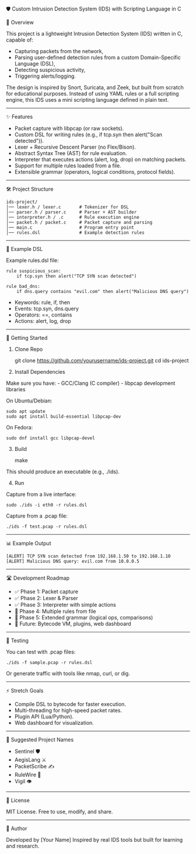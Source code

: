 🛡️ Custom Intrusion Detection System (IDS) with Scripting Language in C

📌 Overview

This project is a lightweight Intrusion Detection System (IDS) written
in C, capable of:

-   Capturing packets from the network,
-   Parsing user-defined detection rules from a custom Domain-Specific
    Language (DSL),
-   Detecting suspicious activity,
-   Triggering alerts/logging.

The design is inspired by Snort, Suricata, and Zeek, but built from
scratch for educational purposes.
Instead of using YAML rules or a full scripting engine, this IDS uses a
mini scripting language defined in plain text.

------------------------------------------------------------------------

✨ Features

-   Packet capture with libpcap (or raw sockets).
-   Custom DSL for writing rules (e.g.,
    if tcp.syn then alert("Scan detected")).
-   Lexer + Recursive Descent Parser (no Flex/Bison).
-   Abstract Syntax Tree (AST) for rule evaluation.
-   Interpreter that executes actions (alert, log, drop) on matching
    packets.
-   Support for multiple rules loaded from a file.
-   Extensible grammar (operators, logical conditions, protocol fields).

------------------------------------------------------------------------

🛠️ Project Structure

    ids-project/
    │── lexer.h / lexer.c       # Tokenizer for DSL
    │── parser.h / parser.c     # Parser + AST builder
    │── interpreter.h / .c      # Rule execution engine
    │── packet.h / packet.c     # Packet capture and parsing
    │── main.c                  # Program entry point
    │── rules.dsl               # Example detection rules

------------------------------------------------------------------------

📜 Example DSL

Example rules.dsl file:

    rule suspicious_scan:
        if tcp.syn then alert("TCP SYN scan detected")

    rule bad_dns:
        if dns.query contains "evil.com" then alert("Malicious DNS query")

-   Keywords: rule, if, then
-   Events: tcp.syn, dns.query
-   Operators: ==, contains
-   Actions: alert, log, drop

------------------------------------------------------------------------

🚀 Getting Started

1. Clone Repo

    git clone https://github.com/yourusername/ids-project.git
    cd ids-project

2. Install Dependencies

Make sure you have: - GCC/Clang (C compiler) - libpcap development
libraries

On Ubuntu/Debian:

    sudo apt update
    sudo apt install build-essential libpcap-dev

On Fedora:

    sudo dnf install gcc libpcap-devel

3. Build

    make

This should produce an executable (e.g., ./ids).

4. Run

Capture from a live interface:

    sudo ./ids -i eth0 -r rules.dsl

Capture from a .pcap file:

    ./ids -f test.pcap -r rules.dsl

------------------------------------------------------------------------

📊 Example Output

    [ALERT] TCP SYN scan detected from 192.168.1.50 to 192.168.1.10
    [ALERT] Malicious DNS query: evil.com from 10.0.0.5

------------------------------------------------------------------------

🛣️ Development Roadmap

-   ✅ Phase 1: Packet capture
-   ✅ Phase 2: Lexer & Parser
-   ✅ Phase 3: Interpreter with simple actions
-   🔄 Phase 4: Multiple rules from file
-   🔄 Phase 5: Extended grammar (logical ops, comparisons)
-   🔮 Future: Bytecode VM, plugins, web dashboard

------------------------------------------------------------------------

🧪 Testing

You can test with .pcap files:

    ./ids -f sample.pcap -r rules.dsl

Or generate traffic with tools like nmap, curl, or dig.

------------------------------------------------------------------------

⚡ Stretch Goals

-   Compile DSL to bytecode for faster execution.
-   Multi-threading for high-speed packet rates.
-   Plugin API (Lua/Python).
-   Web dashboard for visualization.

------------------------------------------------------------------------

📛 Suggested Project Names

-   Sentinel 🛡️
-   AegisLang ⚔️
-   PacketScribe ✍️
-   RuleWire 🔌
-   Vigil 👁️

------------------------------------------------------------------------

📜 License

MIT License.
Free to use, modify, and share.

------------------------------------------------------------------------

👤 Author

Developed by [Your Name]
Inspired by real IDS tools but built for learning and research.
